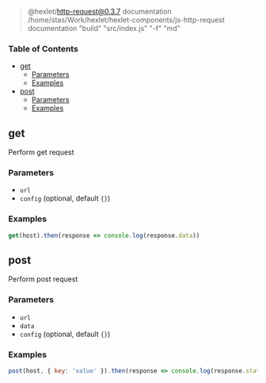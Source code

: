 
> @hexlet/http-request@0.3.7 documentation /home/stas/Work/hexlet/hexlet-components/js-http-request
> documentation "build" "src/index.js" "-f" "md"

<!-- Generated by documentation.js. Update this documentation by updating the source code. -->

### Table of Contents

-   [get][1]
    -   [Parameters][2]
    -   [Examples][3]
-   [post][4]
    -   [Parameters][5]
    -   [Examples][6]

## get

Perform get request

### Parameters

-   `url`  
-   `config`   (optional, default `{}`)

### Examples

```javascript
get(host).then(response => console.log(response.data))
```

## post

Perform post request

### Parameters

-   `url`  
-   `data`  
-   `config`   (optional, default `{}`)

### Examples

```javascript
post(host, { key: 'value' }).then(response => console.log(response.status))
```

[1]: #get

[2]: #parameters

[3]: #examples

[4]: #post

[5]: #parameters-1

[6]: #examples-1
